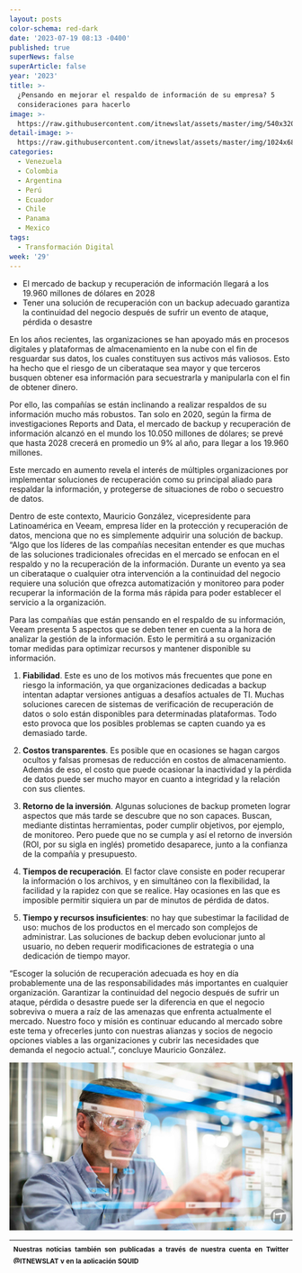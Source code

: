 ```yaml
---
layout: posts
color-schema: red-dark
date: '2023-07-19 08:13 -0400'
published: true
superNews: false
superArticle: false
year: '2023'
title: >-
  ¿Pensando en mejorar el respaldo de información de su empresa? 5
  consideraciones para hacerlo
image: >-
  https://raw.githubusercontent.com/itnewslat/assets/master/img/540x320/datos-en-la-nube-p.jpg
detail-image: >-
  https://raw.githubusercontent.com/itnewslat/assets/master/img/1024x680/datos-en-la-nube-g.jpg
categories:
  - Venezuela
  - Colombia
  - Argentina
  - Perú
  - Ecuador
  - Chile
  - Panama
  - Mexico
tags:
  - Transformación Digital
week: '29'
---
```

- El mercado de backup y recuperación de información llegará a los 19.960 millones de dólares en 2028
- Tener una solución de recuperación con un backup adecuado garantiza la continuidad del negocio después de sufrir un evento de ataque, pérdida o desastre

En los años recientes, las organizaciones se han apoyado más en procesos digitales y plataformas de almacenamiento en la nube con el fin de resguardar sus datos, los cuales constituyen sus activos más valiosos. Esto ha hecho que el riesgo de un ciberataque sea mayor y que terceros busquen obtener esa información para secuestrarla y manipularla con el fin de obtener dinero.

Por ello, las compañías se están inclinando a realizar respaldos de su información mucho más robustos. Tan solo en 2020, según la firma de investigaciones Reports and Data, el mercado de backup y recuperación de información alcanzó en el mundo los 10.050 millones de dólares; se prevé que hasta 2028 crecerá en promedio un 9% al año, para llegar a los 19.960 millones.

Este mercado en aumento revela el interés de múltiples organizaciones por implementar soluciones de recuperación como su principal aliado para respaldar la información, y protegerse de situaciones de robo o secuestro de datos.

Dentro de este contexto, Mauricio González, vicepresidente para Latinoamérica en Veeam, empresa líder en la protección y recuperación de datos, menciona que no es simplemente adquirir una solución de backup. “Algo que los líderes de las compañías necesitan entender es que muchas de las soluciones tradicionales ofrecidas en el mercado se enfocan en el respaldo y no la recuperación de la información.  Durante un evento ya sea un ciberataque o cualquier otra intervención a la continuidad del negocio requiere una solución que ofrezca automatización y monitoreo para poder recuperar la información de la forma más rápida para poder establecer el servicio a la organización.  

Para las compañías que están pensando en el respaldo de su información, Veeam presenta 5 aspectos que se deben tener en cuenta a la hora de analizar la gestión de la información. Esto le permitirá a su organización tomar medidas para optimizar recursos y mantener disponible su información.

1.	**Fiabilidad**. Este es uno de los motivos más frecuentes que pone en riesgo la información, ya que organizaciones dedicadas a backup intentan adaptar versiones antiguas a desafíos actuales de TI. Muchas soluciones carecen de sistemas de verificación de recuperación de datos o solo están disponibles para determinadas plataformas. Todo esto provoca que los posibles problemas se capten cuando ya es demasiado tarde.

2.	**Costos transparentes**. Es posible que en ocasiones se hagan cargos ocultos y falsas promesas de reducción en costos de almacenamiento. Además de eso, el costo que puede ocasionar la inactividad y la pérdida de datos puede ser mucho mayor en cuanto a integridad y la relación con sus clientes.

3.	**Retorno de la inversión**. Algunas soluciones de backup prometen lograr aspectos que más tarde se descubre que no son capaces. Buscan, mediante distintas herramientas, poder cumplir objetivos, por ejemplo, de monitoreo. Pero puede que no se cumpla y así el retorno de inversión (ROI, por su sigla en inglés) prometido desaparece, junto a la confianza de la compañía y presupuesto.

4.	**Tiempos de recuperación**. El factor clave consiste en poder recuperar la información o los archivos, y en simultáneo con la flexibilidad, la facilidad y la rapidez con que se realice. Hay ocasiones en las que es imposible permitir siquiera un par de minutos de pérdida de datos.

5.	**Tiempo y recursos insuficientes**: no hay que subestimar la facilidad de uso: muchos de los productos en el mercado son complejos de administrar. Las soluciones de backup deben evolucionar junto al usuario, no deben requerir modificaciones de estrategia o una dedicación de tiempo mayor.

“Escoger la solución de recuperación adecuada es hoy en día probablemente una de las responsabilidades más importantes en cualquier organización. Garantizar la continuidad del negocio después de sufrir un ataque, pérdida o desastre puede ser la diferencia en que el negocio sobreviva o muera a raíz de las amenazas que enfrenta actualmente el mercado. Nuestro foco y misión es continuar educando al mercado sobre este tema y ofrecerles junto con nuestras alianzas y socios de negocio opciones viables a las organizaciones  y cubrir las necesidades que demanda el negocio actual.”, concluye Mauricio González.

![](https://raw.githubusercontent.com/itnewslat/assets/master/img/540x320/datos-en-la-nube-p.jpg)

<table style="height: 42px;" width="569">
<tbody>
<tr>
<td style="text-align: justify;"><sub><strong>Nuestras noticias también son publicadas a través de nuestra cuenta en Twitter <a href="https://twitter.com/itnewslat?lang=es">@ITNEWSLAT</a> y en la aplicación <a href="https://squidapp.co/en/">SQUID</a></strong></sub></td>
</tr>
</tbody>
</table